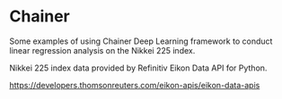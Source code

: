 # Chainer

Some examples of using Chainer Deep Learning framework to conduct linear regression analysis on the Nikkei 225 index.

Nikkei 225 index data provided by Refinitiv Eikon Data API for Python.

https://developers.thomsonreuters.com/eikon-apis/eikon-data-apis
